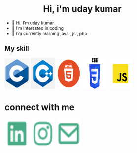 <html>
<head>
<title>README.md</title>
<style>
img{
    height:100px;
    width:80px;
    /* display:flex;
    justify-content:inline;
    flex-wrap:wrap; */
}
</style>
<body>
<h1 align="Center">Hi, i'm uday kumar</h1>

- 👋 Hi, I’m uday kumar 
- 👀 I’m interested in coding
- 🌱 I’m currently learning java , js , php
<!--- 
- 📫 How to reach me ...
- 😄 Pronouns: ...
- ⚡ Fun fact: ...
--->
<!---
udaybscitstudent/udaybscitstudent is a ✨ special ✨ repository because its `README.md` (this file) appears on your GitHub profile.
You can click the Preview link to take a look at your changes.
--->
<h2>My skill</h2>
<img src="c.png">
<img src="c++.png">
<img src="html.png">
<img src="css.png">
<img src="js.png">
<h1>connect with me</h1>
<a href="https://rb.gy/bgoh0z"><img src="linkedin.png"></a>
<a href="https://rb.gy/oppz38"><img src="instagram1.png"></a>
<a href="#"><img src="email.png"></a>

</body>
</head>
</html>
